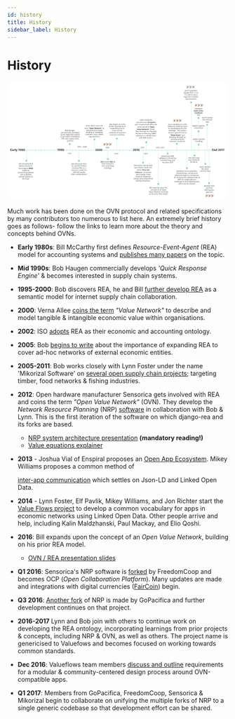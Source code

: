 ```yaml
---
id: history
title: History
sidebar_label: History
---
```


# History

![The evolution of OCE](../.gitbook/assets/6487678e88506dd60f67343d01adac9e.jpg)

Much work has been done on the OVN protocol and related specifications by many contributors too numerous to list here. An extremely brief history goes as follows- follow the links to learn more about the theory and concepts behind OVNs.

* **Early 1980s**: Bill McCarthy first defines _Resource-Event-Agent_  \(REA\) model for accounting systems and [publishes many papers](https://msu.edu/~mccarth4/) on the topic.
* **Mid 1990s**: Bob Haugen commercially develops _'Quick Response Engine'_  & becomes interested in supply chain systems.
* **1995-2000**: Bob discovers REA, he and Bill [further develop REA](http://www.jeffsutherland.org/oopsla2000/mccarthy/mccarthy.htm) as a semantic model for internet supply chain collaboration.
* **2000**: Verna Allee [coins the term](http://www.sveiby.com/articles/Allee-ValueNets.htm) _"Value Network"_   to describe and model tangible & intangible economic value within organisations.
* **2002**: ISO [adopts](https://www.iso.org/standard/67199.html) REA as their economic and accounting ontology.
* **2005**: Bob [begins to write](http://mikorizal.org/BeyondTheEnterprise.html) about the importance of expanding REA to cover ad-hoc networks of external economic entities.
* **2005-2011**: Bob works closely with Lynn Foster under the name 'Mikorizal Software' on [several open supply chain projects](http://mikorizal.org/groups.html); targeting timber, food networks & fishing industries.
* **2012**: Open hardware manufacturer Sensorica gets involved with REA and coins the term _"Open Value Network"_  \(OVN\). They develop the _Network Resource Planning_  \(NRP\) [software](http://nrp.sensorica.co/) in collaboration with Bob & Lynn. This is the first iteration of the software on which django-rea and its forks are based.
  * [NRP system architecture presentation](https://speakerdeck.com/mikorizal/how-everything-is-connected-in-nrp) **\(mandatory reading!\)**
  * [Value equations explainer](https://speakerdeck.com/mikorizal/10-nrp-value-equation-concepts-and-tutorial)
* **2013** - Joshua Vial of Enspiral proposes an [Open App Ecosystem](https://github.com/open-app/core). Mikey Williams proposes a common method of 

  [inter-app communication](https://www.loomio.org/d/N1zJ57Q9/inter-app-communication) which settles on Json-LD and Linked Open Data.

* **2014** - Lynn Foster, Elf Pavlik, Mikey Williams, and Jon Richter start the [Value Flows project](https://www.valueflo.ws/) to develop a common vocabulary for apps in economic networks using Linked Open Data. Other people arrive and help, including Kalin Maldzhanski, Paul Mackay, and Elio Qoshi.
* **2016**: Bill expands upon the concept of an _Open Value Network_, building on his prior REA model.
  * [OVN / REA presentation slides](https://drive.google.com/file/d/0BxlqOeaPnXHfTkpPRlFNbzcxR0k/view)
* **Q1 2016**: Sensorica's NRP software is [forked](https://github.com/FreedomCoop/valuenetwork) by FreedomCoop and becomes OCP \(_Open Collaboration Platform_\). Many updates are made and integrations with digital currencies \([FairCoin](https://fair-coin.org/)\) begin.
* **Q3 2016**: [Another fork](https://github.com/gopacifia/DEEP/) of NRP is made by GoPacifica and further development continues on that project.
* **2016-2017** Lynn and Bob join with others to continue work on developing the REA ontology, incorporating learnings from prior projects & concepts, including NRP & OVN, as well as others. The project name is genericised to Valuefows and becomes focused on working towards common standards.
* **Dec 2016**: Valueflows team members [discuss and outline](https://github.com/valueflows/valueflows/issues/169) requirements for a modular & community-centered design process around OVN-compatible apps.
* **Q1 2017**: Members from GoPacifica, FreedomCoop, Sensorica  & Mikorizal begin to collaborate on unifying the multiple forks of NRP to a single generic codebase so that development effort can be shared.

